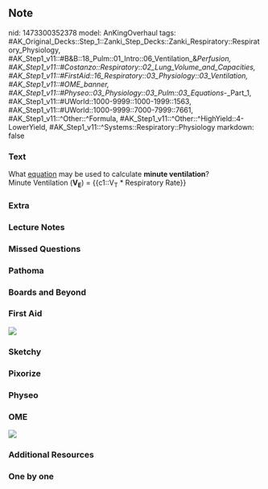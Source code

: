 ## Note
nid: 1473300352378
model: AnKingOverhaul
tags: #AK_Original_Decks::Step_1::Zanki_Step_Decks::Zanki_Respiratory::Respiratory_Physiology, #AK_Step1_v11::#B&B::18_Pulm::01_Intro::06_Ventilation_&_Perfusion, #AK_Step1_v11::#Costanzo::Respiratory::02_Lung_Volume_and_Capacities, #AK_Step1_v11::#FirstAid::16_Respiratory::03_Physiology::03_Ventilation, #AK_Step1_v11::#OME_banner, #AK_Step1_v11::#Physeo::03_Physiology::03_Pulm::03_Equations_-_Part_1, #AK_Step1_v11::#UWorld::1000-9999::1000-1999::1563, #AK_Step1_v11::#UWorld::1000-9999::7000-7999::7661, #AK_Step1_v11::^Other::^Formula, #AK_Step1_v11::^Other::^HighYield::4-LowerYield, #AK_Step1_v11::^Systems::Respiratory::Physiology
markdown: false

### Text
<div>
  What <u>equation</u> may be used to calculate <b>minute
  ventilation</b>?
</div>
<div>
  Minute Ventilation (<b>V<sub>E</sub></b>) = {{c1::V<sub>T</sub> *
  Respiratory Rate}}
</div>

### Extra


### Lecture Notes


### Missed Questions


### Pathoma


### Boards and Beyond


### First Aid
<img src="tmpCtWvxY.png">

### Sketchy


### Pixorize


### Physeo


### OME
<div class="ome-widget">
  <a href="https://onlinemeded.org?ref=anki"><img src=
  "_OME_AnkiFlashcards_General_7.png"></a>
</div>

### Additional Resources


### One by one

